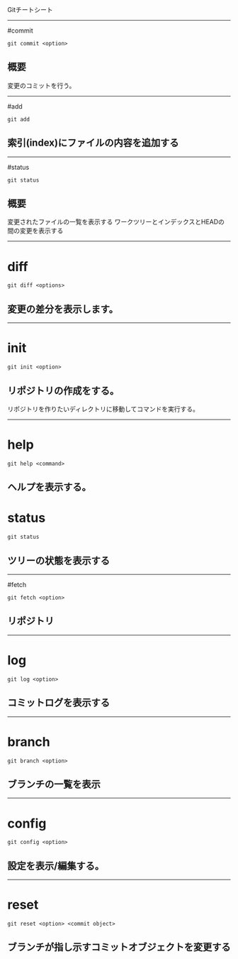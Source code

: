 Gitチートシート

----------
#commit

```
git commit <option>
```

## 概要
変更のコミットを行う。

----------
#add

```
git add
```

## 索引(index)にファイルの内容を追加する 

----------
#status

```
git status
```

## 概要
変更されたファイルの一覧を表示する
ワークツリーとインデックスとHEADの間の変更を表示する

----------
# diff

```
git diff <options>
```

## 変更の差分を表示します。

----------
# init

```
git init <option>
```

## リポジトリの作成をする。
リポジトリを作りたいディレクトリに移動してコマンドを実行する。

----------
# help

```
git help <command>
```

## 
ヘルプを表示する。
----------
# status

```
git status
```

## ツリーの状態を表示する

----------
#fetch

```
git fetch <option>
```

## リポジトリ
---------
# log

```
git log <option>
```

## コミットログを表示する

----------
# branch

```
git branch <option>
```

## ブランチの一覧を表示

----------
# config

```
git config <option>
```

## 設定を表示/編集する。

----------
# reset

```
git reset <option> <commit object>
```

## ブランチが指し示すコミットオブジェクトを変更する
